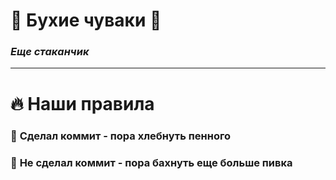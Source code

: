 # 🍺 **Бухие чуваки** 🍻
### _Еще стаканчик_
---
# 🔥 **Наши правила**
### 💪 **Сделал коммит** - пора хлебнуть пенного
### 🤡 **Не сделал коммит** - пора бахнуть еще больше пивка
